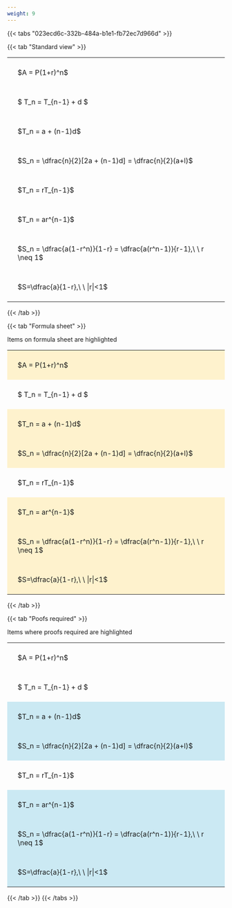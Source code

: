 ```yaml
---
weight: 9
---
```


{{< tabs "023ecd6c-332b-484a-b1e1-fb72ec7d966d" >}}

{{< tab "Standard view" >}}

<style type="text/css">
#T_8df2f th.col_heading {
  text-align: left;
  font-size: 1em;
}
#T_8df2f td {
  text-align: left;
  font-size: 1em;
  padding: 1.5em;
}
</style>
<table id="T_8df2f">
  <thead>
  </thead>
  <tbody>
    <tr>
      <td id="T_8df2f_row0_col0" class="data row0 col0" >$A = P(1+r)^n$</td>
    </tr>
    <tr>
      <td id="T_8df2f_row1_col0" class="data row1 col0" >$ T_n = T_{n-1} + d $</td>
    </tr>
    <tr>
      <td id="T_8df2f_row2_col0" class="data row2 col0" >$T_n = a + (n-1)d$</td>
    </tr>
    <tr>
      <td id="T_8df2f_row3_col0" class="data row3 col0" >$S_n = \dfrac{n}{2}[2a + (n-1)d] = \dfrac{n}{2}(a+l)$</td>
    </tr>
    <tr>
      <td id="T_8df2f_row4_col0" class="data row4 col0" >$T_n = rT_{n-1}$</td>
    </tr>
    <tr>
      <td id="T_8df2f_row5_col0" class="data row5 col0" >$T_n = ar^{n-1}$</td>
    </tr>
    <tr>
      <td id="T_8df2f_row6_col0" class="data row6 col0" >$S_n = \dfrac{a(1-r^n)}{1-r} = \dfrac{a(r^n-1)}{r-1},\ \  r \neq 1$</td>
    </tr>
    <tr>
      <td id="T_8df2f_row7_col0" class="data row7 col0" >$S=\dfrac{a}{1-r},\ \ |r|<1$</td>
    </tr>
  </tbody>
</table>
{{< /tab >}}

{{< tab "Formula sheet" >}}

Items on formula sheet are highlighted 
<br>
<style type="text/css">
#T_1fbc9 th.col_heading {
  text-align: left;
  font-size: 1em;
}
#T_1fbc9 td {
  text-align: left;
  font-size: 1em;
  padding: 1.5em;
}
#T_1fbc9_row0_col0, #T_1fbc9_row2_col0, #T_1fbc9_row3_col0, #T_1fbc9_row5_col0, #T_1fbc9_row6_col0, #T_1fbc9_row7_col0 {
  background-color: rgba(255,194,10, 0.2);
}
#T_1fbc9_row1_col0, #T_1fbc9_row4_col0 {
  background-color: rgba(0,0,0,0);
}
</style>
<table id="T_1fbc9">
  <thead>
  </thead>
  <tbody>
    <tr>
      <td id="T_1fbc9_row0_col0" class="data row0 col0" >$A = P(1+r)^n$</td>
    </tr>
    <tr>
      <td id="T_1fbc9_row1_col0" class="data row1 col0" >$ T_n = T_{n-1} + d $</td>
    </tr>
    <tr>
      <td id="T_1fbc9_row2_col0" class="data row2 col0" >$T_n = a + (n-1)d$</td>
    </tr>
    <tr>
      <td id="T_1fbc9_row3_col0" class="data row3 col0" >$S_n = \dfrac{n}{2}[2a + (n-1)d] = \dfrac{n}{2}(a+l)$</td>
    </tr>
    <tr>
      <td id="T_1fbc9_row4_col0" class="data row4 col0" >$T_n = rT_{n-1}$</td>
    </tr>
    <tr>
      <td id="T_1fbc9_row5_col0" class="data row5 col0" >$T_n = ar^{n-1}$</td>
    </tr>
    <tr>
      <td id="T_1fbc9_row6_col0" class="data row6 col0" >$S_n = \dfrac{a(1-r^n)}{1-r} = \dfrac{a(r^n-1)}{r-1},\ \  r \neq 1$</td>
    </tr>
    <tr>
      <td id="T_1fbc9_row7_col0" class="data row7 col0" >$S=\dfrac{a}{1-r},\ \ |r|<1$</td>
    </tr>
  </tbody>
</table>
{{< /tab >}}

{{< tab "Poofs required" >}}

Items where proofs required are highlighted 
<br>
<style type="text/css">
#T_f27c9 th.col_heading {
  text-align: left;
  font-size: 1em;
}
#T_f27c9 td {
  text-align: left;
  font-size: 1em;
  padding: 1.5em;
}
#T_f27c9_row0_col0, #T_f27c9_row1_col0, #T_f27c9_row4_col0 {
  background-color: rgba(0,0,0,0);
}
#T_f27c9_row2_col0, #T_f27c9_row3_col0, #T_f27c9_row5_col0, #T_f27c9_row6_col0, #T_f27c9_row7_col0 {
  background-color: rgba(0,150,200, 0.2);
}
</style>
<table id="T_f27c9">
  <thead>
  </thead>
  <tbody>
    <tr>
      <td id="T_f27c9_row0_col0" class="data row0 col0" >$A = P(1+r)^n$</td>
    </tr>
    <tr>
      <td id="T_f27c9_row1_col0" class="data row1 col0" >$ T_n = T_{n-1} + d $</td>
    </tr>
    <tr>
      <td id="T_f27c9_row2_col0" class="data row2 col0" >$T_n = a + (n-1)d$</td>
    </tr>
    <tr>
      <td id="T_f27c9_row3_col0" class="data row3 col0" >$S_n = \dfrac{n}{2}[2a + (n-1)d] = \dfrac{n}{2}(a+l)$</td>
    </tr>
    <tr>
      <td id="T_f27c9_row4_col0" class="data row4 col0" >$T_n = rT_{n-1}$</td>
    </tr>
    <tr>
      <td id="T_f27c9_row5_col0" class="data row5 col0" >$T_n = ar^{n-1}$</td>
    </tr>
    <tr>
      <td id="T_f27c9_row6_col0" class="data row6 col0" >$S_n = \dfrac{a(1-r^n)}{1-r} = \dfrac{a(r^n-1)}{r-1},\ \  r \neq 1$</td>
    </tr>
    <tr>
      <td id="T_f27c9_row7_col0" class="data row7 col0" >$S=\dfrac{a}{1-r},\ \ |r|<1$</td>
    </tr>
  </tbody>
</table>
{{< /tab >}}
{{< /tabs >}}